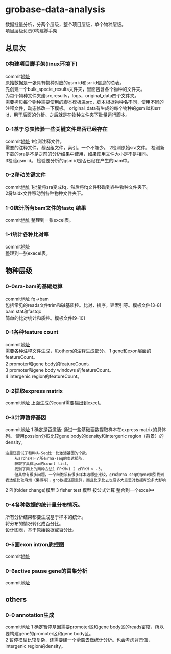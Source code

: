 # grobase-data-analysis
数据批量分析，分两个层级，整个项目层级，单个物种层级。  
项目层级负责0构建脚手架

## 总层次
### 0构建项目脚手架(linux环境下)  
commit[地址](https://github.com/biodancerwangzhi/grobase-data-analysis/commit/a249c547fed542064f19c47e6e66fd28d41a844f/src/0project-cli.py)  
原始数据是一张具有物种对应的gsm id和srr id信息的总表。  
先创建一个bulk_specie_results文件夹，里面包含各个物种的文件夹。  
为每个物种文件夹建src,results，logs，original_data四个文件夹。  
需要拷贝每个物种需要使用的脚本模板进src，脚本根据物种名不同，使用不同的注释文件，动态修改一下模板。 
original_data有生成的每个物种的gsm id和srr id，用于后面的分析。之后就是在物种文件夹下批量运行脚本。  

### 0-1基于总表检验一些关键文件是否已经存在
commit[地址](https://github.com/biodancerwangzhi/grobase-data-analysis/commit/b77bea5b4b86b04621d5f4df929e41426808013d/src/0-1test_preprocess.py)
1检测注释文件。  
需要的注释文件，基因组文件，索引。一个不能少。
2检测原始sra文件。
检测新下载的sra是不是之前的分析结果中使用，如果使用文件大小是不是相同。  
3检验gsm id。
检验要分析的gsm id是否已经在产生的bam中。  

### 0-2移动关键文件  
commit[地址](https://github.com/biodancerwangzhi/grobase-data-analysis/commit/a49511e5cabab023547b88be301f98d0e41a6717/src/0-2mv_files.py)
1批量将sra变成fq，然后将fq文件移动到各种物种文件夹下。  
2将faidx文件移动到各种物种文件夹下。  

### 1-0统计所有bam文件的fastq 结果  
commit[地址]()
整理到一张excel表。   

### 1-1统计各种比对率  
commit[地址]()  
整理到一张execel表。  

## 物种层级  
### 0-0sra-bam的基础运算
commit[地址](https://github.com/biodancerwangzhi/grobase-data-analysis/commit/a249c547fed542064f19c47e6e66fd28d41a844f#diff-b6930e80c1c53fc9eb467f7a76d4132c/original_data/src_template/3trim_polya.py)
fq->bam  
包括常见的reads文件trim和碱基质控。比对，排序，建索引等。模板文件[3-8]  
bam stat和fastqc  
简单的比对统计和质控。模板文件[9-10]  

### 0-1各种feature count  
commit[地址](https://github.com/biodancerwangzhi/grobase-data-analysis/commit/c066a53c5a17c145e2e9b53066bc424da2440878/original_data/src_template/12promoter_geneBody_featureCount.py)  
需要各种注释文件生成，见others的注释生成部分。
1 gene和exon层面的featureCount。  
2 promoter和gene body的featureCount。  
3 promoter和gene body windows 的featureCount。  
4 intergenic region的featureCount。  

### 0-2提取express matrix  
commit[地址](https://github.com/biodancerwangzhi/grobase-data-analysis/commit/c066a53c5a17c145e2e9b53066bc424da2440878/original_data/src_template/14export_express_matrix.py )
上面生成的count需要输出到excel。  

### 0-3计算暂停基因  
commit[地址](https://github.com/biodancerwangzhi/grobase-data-analysis/commit/cefeead6b14b4aa5e09eea54b9eb772e586c76c8)
1 确定是否激活: 
    通过一些基础函数提取样本在express matrix的具体列。
    使用possion分布比较gene body的density和intergenic region（背景）的density。  

    这里还尝试了和RNA-Seq比一比激活基因的个数，
        从archs4下了所有rna-seq的表达矩阵，
        获取了具体gsm的count list，
        找到了网上的两种方法1 FPKM>1 2 zFPKM > -3，  
        但其中有很多问题，一个细胞系有很多样本选哪些比较，gro和rna-seq的gene索引找到表达值比较麻烦（懒得写），gro数据还要重算，而且比来比去也没多大意思对数据库没多大影响  

2 PI(folder change)模型
3 fisher test 模型 
    按公式计算
    整合到一个excel中

### 0-4各种数据的统计量分布情况。  
所有分析结果都要生成基于样本的统计。  
将分布的情况转化成百分比。  
设计图表，基于原始数据或百分比。  

### 0-5画exon intron质控图  
commit[地址](https://github.com/biodancerwangzhi/grobase-data-analysis/commit/c412d086c7108b95ea3193177daef43fa45d748c)

### 0-6active pause gene的富集分析  
commit[地址]()

## others
### 0-0 annotation生成  
commit[地址](https://github.com/biodancerwangzhi/grobase-data-analysis/commit/c066a53c5a17c145e2e9b53066bc424da2440878/src/others/generate_annotation/4pause_gene_windows.py)
1 确定暂停基因需要promoter区和gene body区的reads密度，所以要构建gene的promoter区和gene body区。  
2 暂停模型比较复杂，还需要建一个滑窗去做统计分析。也会考虑背景值，intergenic region的density。  
